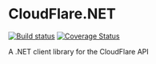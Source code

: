 # CloudFlare.NET
<!--[![NuGet Version](https://img.shields.io/nuget/v/CloudFlare.NET.svg)](https://www.nuget.org/packages/CloudFlare.NET/ "NuGet Version")
[![NuGet Downloads](https://img.shields.io/nuget/dt/CloudFlare.NET.svg)](https://www.nuget.org/packages/CloudFlare.NET/ "NuGet Downloads")-->
[![Build status](https://img.shields.io/appveyor/ci/JSkimming/cloudflare-net.svg)](https://ci.appveyor.com/project/JSkimming/cloudflare-net "Build status")
[![Coverage Status](https://coveralls.io/repos/JSkimming/CloudFlare.NET/badge.svg?branch=master&service=github)](https://coveralls.io/github/JSkimming/CloudFlare.NET?branch=master "Coverage Status")
<!--[![Coverity Scan Status](https://img.shields.io/coverity/scan/4829.svg)](https://scan.coverity.com/projects/4829 "Coverity Scan Status")-->
<!--[![Latest release](https://img.shields.io/github/release/JSkimming/CloudFlare.NET.svg)](https://github.com/JSkimming/CloudFlare.NET/releases "Latest release")-->

A .NET client library for the CloudFlare API
